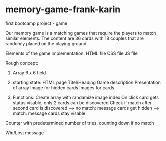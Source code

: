 # memory-game-frank-karin
first bootcamp project - game

Our memory game is a matching games that require the players to match similar elements.
The content are 36 cards with 18 couples that are randomly placed on the playing ground.

Elements of the game implementation:
HTML file
CSS file
JS file


Rough concept:

1) Array 6 x 6 field

2) starting state:
HTML page
Titel/Heading
Game description
Presentation of array
Image for hidden cards
Images for cards

3) Functions:
Create array with randamize image index
On click card gets status visable, only 2 cards can be discovered
Check if match after second card is discovered
--> no match:
    message
    cards get hidden
--> match:
    message
    cards stay visable

Counter with predetermined number of tries, counting down if no match

Win/Lost message






